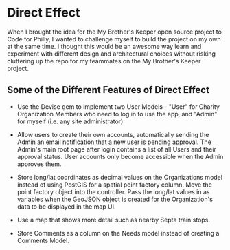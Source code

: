 # Direct Effect

When I brought the idea for the My Brother's Keeper open source project to Code for Philly, I wanted to challenge myself to build the project on my own at the same time.  I thought this would be an awesome way learn and experiment with different design and architectural choices without risking cluttering up the repo for my teammates on the My Brother's Keeper project.

## Some of the Different Features of Direct Effect

* Use the Devise gem to implement two User Models - "User" for Charity Organization Members who need to log in to use the app, and "Admin" for myself (i.e. any site administrator)

* Allow users to create their own accounts, automatically sending the Admin an email notification that a new user is pending approval.  The Admin's main root page after login contains a list of all Users and their approval status.  User accounts only become accessible when the Admin approves them.

* Store long/lat coordinates as decimal values on the Organizations model instead of using PostGIS for a spatial point factory column.  Move the point factory object into the controller.  Pass the long/lat values in as variables when the GeoJSON object is created for the Organization's data to be displayed in the map UI.

* Use a map that shows more detail such as nearby Septa train stops.

* Store Comments as a column on the Needs model instead of creating a Comments Model.
